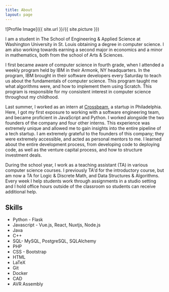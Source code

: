 ```yaml
---
title: About
layout: page
---
```

![Profile Image]({{ site.url }}/{{ site.picture }})

I am a student in The School of Engineering & Applied Science at Washington University in St. Louis obtaining a degree in computer science. I am also working towards earning a second major in economics and a minor in mathematics, both from the school of Arts & Sciences.

I first became aware of computer science in fourth grade, when I attended a weekly program held by IBM in their Armonk, NY headquarters. In the program, IBM brought in their software developers every Saturday to teach us about the fundamentals of computer science. This program taught me what algorithms were, and how to implement them using Scratch. This program is responsible for my consistent interest in computer science throughout my childhood.

Last summer, I worked as an intern at [Crossbeam](https://parternbase.io), a startup in Philadelphia. Here, I got my first exposure to working with a software engineering team, and became proficient in JavaScript and Python. I worked alongside the two founders of the company and four other interns. This experience was extremely unique and allowed me to gain insights into the entire pipeline of a tech startup. I am extremely grateful to the founders of this company; they were extremely accessible, and acted as personal mentors to me. I learned about the entire development process, from developing code to deploying code, as well as the venture capital process, and how to structure investment deals.

During the school year, I work as a teaching assistant (TA) in various computer science courses. I previously TA'd for the introductory course, but am now a TA for Logic & Discrete Math, and Data Structures & Algorithms. Every week I help students work through assignments in a studio setting and I hold office hours outside of the classroom so students can receive additional help.

<h2>Skills</h2>

<ul class="skill-list">
	<li>Python - Flask</li>
	<li>Javascript - Vue.js, React, Nuxtjs, Node.js</li>
	<li>Java</li>
	<li>C++</li>
	<li>SQL- MySQL, PostgreSQL, SQLAlchemy</li>
	<li>PHP</li>
	<li>CSS - Bootstrap</li>
	<li>HTML</li>
	<li>LaTeX</li>
	<li>Git</li>
	<li>Docker</li>
	<li>CAD</li>
	<li>AVR Assembly</li>
</ul>

<!-- <h2>Projects</h2>

<ul>
	<li><a href="https://github.com/">Lorem Lorem</a></li>
	<li><a href="https://github.com/">Ipsum Dolor</a></li>
	<li><a href="https://github.com/">Dolor Lorem</a></li>
</ul> -->
